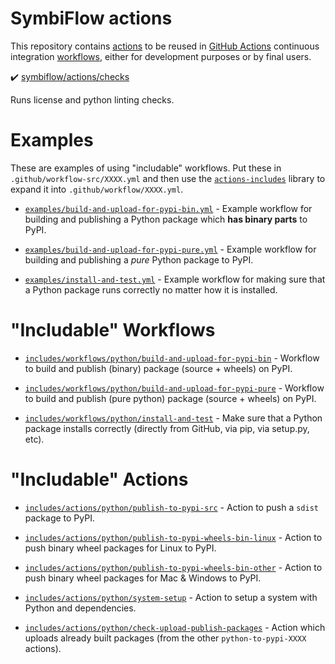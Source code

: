 # SymbiFlow actions

This repository contains [actions](https://docs.github.com/en/free-pro-team@latest/actions/learn-github-actions/introduction-to-github-actions#actions) to be reused in [GitHub Actions](https://github.com/features/actions) continuous integration [workflows](https://docs.github.com/en/free-pro-team@latest/actions/learn-github-actions/introduction-to-github-actions#workflows), either for development purposes or by final users.

✔️ [symbiflow/actions/checks](checks)

Runs license and python linting checks.

# Examples

These are examples of using "includable" workflows. Put these in
`.github/workflow-src/XXXX.yml` and then use the
[`actions-includes`](https://github.com/mithro/actions-includes) library
to expand it into `.github/workflow/XXXX.yml`.

 * [`examples/build-and-upload-for-pypi-bin.yml`](./examples/build-and-upload-for-pypi-bin.yml) -
    Example workflow for building and publishing a Python package which **has
    binary parts** to PyPI.

 * [`examples/build-and-upload-for-pypi-pure.yml`](./examples/build-and-upload-for-pypi-pure.yml) -
    Example workflow for building and publishing a *pure* Python package to
    PyPI.

 * [`examples/install-and-test.yml`](./examples/install-and-test.yml) -
   Example workflow for making sure that a Python package runs correctly no
   matter how it is installed.

# "Includable" Workflows

 * [`includes/workflows/python/build-and-upload-for-pypi-bin`](./includes/workflows/python/build-and-upload-for-pypi-bin/workflow.yaml) -
   Workflow to build and publish (binary) package (source + wheels) on PyPI.

 * [`includes/workflows/python/build-and-upload-for-pypi-pure`](./includes/workflows/python/build-and-upload-for-pypi-pure/workflow.yaml) -
   Workflow to build and publish (pure python) package (source + wheels) on
   PyPI.

 * [`includes/workflows/python/install-and-test`](./includes/workflows/python/install-and-test/workflow.yaml) -
   Make sure that a Python package installs correctly (directly from GitHub,
   via pip, via setup.py, etc).

# "Includable" Actions

 * [`includes/actions/python/publish-to-pypi-src`](./includes/actions/python/publish-to-pypi-src/action.yaml) -
   Action to push a `sdist` package to PyPI.

 * [`includes/actions/python/publish-to-pypi-wheels-bin-linux`](./includes/actions/python/publish-to-pypi-wheels-bin-linux/action.yaml) -
   Action to push binary wheel packages for Linux to PyPI.

 * [`includes/actions/python/publish-to-pypi-wheels-bin-other`](./includes/actions/python/publish-to-pypi-wheels-bin-other/action.yaml) -
   Action to push binary wheel packages for Mac & Windows to PyPI.

 * [`includes/actions/python/system-setup`](./includes/actions/python/system-setup/action.yaml) -
   Action to setup a system with Python and dependencies.

 * [`includes/actions/python/check-upload-publish-packages`](./includes/actions/python/check-upload-publish-packages/action.yaml) -
   Action which uploads already built packages (from the other
   `python-to-pypi-XXXX` actions).


